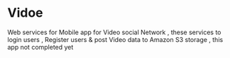 # Vidoe
Web services for Mobile app for Video social Network , these services to login users , Register users &amp; post Video data to Amazon S3 storage , this app not completed yet 
